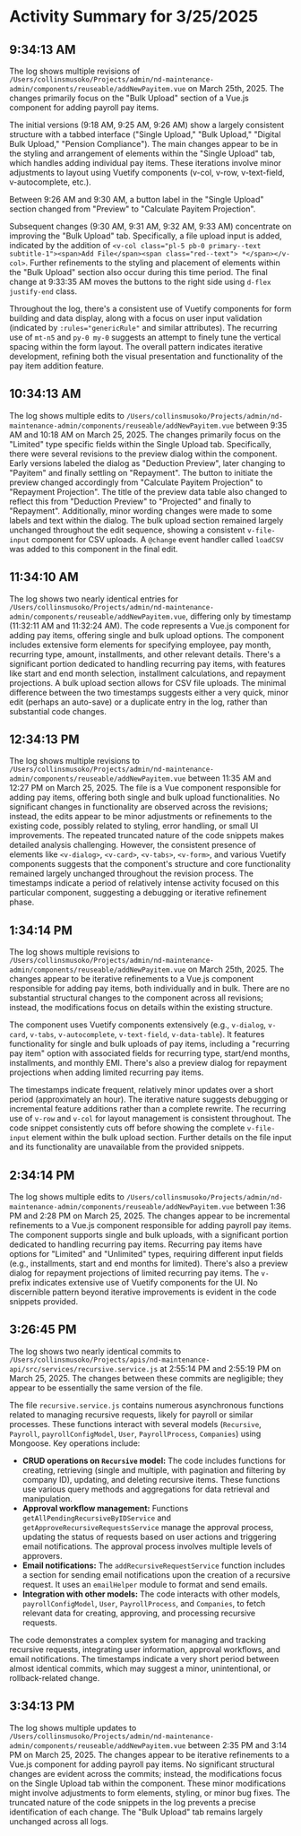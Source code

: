 # Activity Summary for 3/25/2025

## 9:34:13 AM
The log shows multiple revisions of `/Users/collinsmusoko/Projects/admin/nd-maintenance-admin/components/reuseable/addNewPayitem.vue` on March 25th, 2025.  The changes primarily focus on the "Bulk Upload" section of a Vue.js component for adding payroll pay items.

The initial versions (9:18 AM, 9:25 AM, 9:26 AM) show a largely consistent structure with a tabbed interface ("Single Upload," "Bulk Upload," "Digital Bulk Upload," "Pension Compliance"). The main changes appear to be in the styling and arrangement of elements within the "Single Upload" tab, which handles adding individual pay items.  These iterations involve minor adjustments to layout using Vuetify components (v-col, v-row, v-text-field, v-autocomplete, etc.).

Between 9:26 AM and 9:30 AM, a button label in the "Single Upload" section changed from "Preview" to "Calculate Payitem Projection".

Subsequent changes (9:30 AM, 9:31 AM, 9:32 AM, 9:33 AM)  concentrate on improving the "Bulk Upload" tab.  Specifically,  a file upload input is added, indicated by the addition of `<v-col class="pl-5 pb-0 primary--text subtitle-1"><span>Add File</span><span class="red--text"> *</span></v-col>`.  Further refinements to the styling and placement of elements within the "Bulk Upload" section also occur during this time period.  The final change at 9:33:35 AM moves the buttons to the right side using `d-flex justify-end` class.

Throughout the log, there's a consistent use of Vuetify components for form building and data display, along with a focus on user input validation (indicated by `:rules="genericRule"` and similar attributes).  The recurring use of `mt-n5` and `py-0 my-0` suggests an attempt to finely tune the vertical spacing within the form layout.  The overall pattern indicates iterative development, refining both the visual presentation and functionality of the pay item addition feature.


## 10:34:13 AM
The log shows multiple edits to `/Users/collinsmusoko/Projects/admin/nd-maintenance-admin/components/reuseable/addNewPayitem.vue` between 9:35 AM and 10:18 AM on March 25, 2025.  The changes primarily focus on the "Limited" type specific fields within the Single Upload tab.  Specifically, there were several revisions to the preview dialog within the component.  Early versions labeled the dialog as "Deduction Preview", later changing to "Payitem" and finally settling on "Repayment".  The button to initiate the preview changed accordingly from "Calculate Payitem Projection" to "Repayment Projection".  The title of the preview data table also changed to reflect this from "Deduction Preview" to "Projected" and finally to "Repayment".  Additionally, minor wording changes were made to some labels and text within the dialog.  The bulk upload section remained largely unchanged throughout the edit sequence, showing a consistent `v-file-input` component for CSV uploads.  A `@change` event handler called `loadCSV` was added to this component in the final edit.


## 11:34:10 AM
The log shows two nearly identical entries for `/Users/collinsmusoko/Projects/admin/nd-maintenance-admin/components/reuseable/addNewPayitem.vue`,  differing only by timestamp (11:32:11 AM and 11:32:24 AM).  The code represents a Vue.js component for adding pay items, offering single and bulk upload options.  The component includes extensive form elements for specifying employee, pay month, recurring type, amount, installments, and other relevant details.  There's a significant portion dedicated to handling recurring pay items, with features like  start and end month selection, installment calculations, and repayment projections. A bulk upload section allows for CSV file uploads.  The minimal difference between the two timestamps suggests either a very quick, minor edit (perhaps an auto-save) or a duplicate entry in the log, rather than substantial code changes.


## 12:34:13 PM
The log shows multiple revisions to `/Users/collinsmusoko/Projects/admin/nd-maintenance-admin/components/reuseable/addNewPayitem.vue` between 11:35 AM and 12:27 PM on March 25, 2025.  The file is a Vue component responsible for adding pay items, offering both single and bulk upload functionalities.  No significant changes in functionality are observed across the revisions; instead, the edits appear to be minor adjustments or refinements to the existing code, possibly related to styling, error handling, or small UI improvements.  The repeated truncated nature of the code snippets makes detailed analysis challenging. However, the consistent presence of elements like `<v-dialog>`, `<v-card>`, `<v-tabs>`, `<v-form>`, and various Vuetify components suggests that the component's structure and core functionality remained largely unchanged throughout the revision process.  The timestamps indicate a period of relatively intense activity focused on this particular component, suggesting a debugging or iterative refinement phase.


## 1:34:14 PM
The log shows multiple revisions to `/Users/collinsmusoko/Projects/admin/nd-maintenance-admin/components/reuseable/addNewPayitem.vue` on March 25th, 2025.  The changes appear to be iterative refinements to a Vue.js component responsible for adding pay items, both individually and in bulk.  There are no substantial structural changes to the component across all revisions; instead, the modifications focus on details within the existing structure.

The component uses Vuetify components extensively (e.g., `v-dialog`, `v-card`, `v-tabs`, `v-autocomplete`, `v-text-field`, `v-data-table`).  It features functionality for single and bulk uploads of pay items, including a "recurring pay item" option with associated fields for recurring type, start/end months, installments, and monthly EMI.  There's also a preview dialog for repayment projections when adding limited recurring pay items.

The timestamps indicate frequent, relatively minor updates over a short period (approximately an hour).  The iterative nature suggests debugging or incremental feature additions rather than a complete rewrite.  The recurring use of `v-row` and `v-col` for layout management is consistent throughout.  The code snippet consistently cuts off before showing the complete `v-file-input` element within the bulk upload section.  Further details on the file input and its functionality are unavailable from the provided snippets.


## 2:34:14 PM
The log shows multiple edits to `/Users/collinsmusoko/Projects/admin/nd-maintenance-admin/components/reuseable/addNewPayitem.vue`  between 1:36 PM and 2:28 PM on March 25, 2025.  The changes appear to be incremental refinements to a Vue.js component responsible for adding payroll pay items.  The component supports single and bulk uploads,  with a significant portion dedicated to handling recurring pay items.  Recurring pay items have options for "Limited" and "Unlimited" types,  requiring different input fields (e.g., installments, start and end months for limited).  There's also a preview dialog for repayment projections of limited recurring pay items.  The  `v-` prefix indicates extensive use of Vuetify components for the UI. No discernible pattern beyond iterative improvements is evident in the code snippets provided.


## 3:26:45 PM
The log shows two nearly identical commits to `/Users/collinsmusoko/Projects/apis/nd-maintenance-api/src/services/recursive.service.js` at 2:55:14 PM and 2:55:19 PM on March 25, 2025.  The changes between these commits are negligible; they appear to be essentially the same version of the file.

The file `recursive.service.js` contains numerous asynchronous functions related to managing recursive requests, likely for payroll or similar processes.  These functions interact with several models (`Recursive`, `Payroll`, `payrollConfigModel`, `User`, `PayrollProcess`, `Companies`) using Mongoose.  Key operations include:

* **CRUD operations on `Recursive` model:**  The code includes functions for creating, retrieving (single and multiple, with pagination and filtering by company ID), updating, and deleting recursive items.  These functions use various query methods and aggregations for data retrieval and manipulation.
* **Approval workflow management:** Functions `getAllPendingRecursiveByIDService` and `getApproveRecursiveRequestsService` manage the approval process, updating the status of requests based on user actions and triggering email notifications.  The approval process involves multiple levels of approvers.
* **Email notifications:** The `addRecursiveRequestService` function includes a section for sending email notifications upon the creation of a recursive request.  It uses an `emailHelper` module to format and send emails.
* **Integration with other models:** The code interacts with other models, `payrollConfigModel`, `User`, `PayrollProcess`, and `Companies`, to fetch relevant data for creating, approving, and processing recursive requests.


The code demonstrates a complex system for managing and tracking recursive requests, integrating user information, approval workflows, and email notifications.  The timestamps indicate a very short period between almost identical commits, which may suggest a minor, unintentional, or rollback-related change.


## 3:34:13 PM
The log shows multiple updates to `/Users/collinsmusoko/Projects/admin/nd-maintenance-admin/components/reuseable/addNewPayitem.vue`  between 2:35 PM and 3:14 PM on March 25, 2025.  The changes appear to be iterative refinements to a Vue.js component for adding payroll pay items.  No significant structural changes are evident across the commits; instead, the modifications focus on the Single Upload tab within the component.  These minor modifications might involve adjustments to form elements, styling, or minor bug fixes.  The truncated nature of the code snippets in the log prevents a precise identification of each change. The "Bulk Upload" tab remains largely unchanged across all logs.
